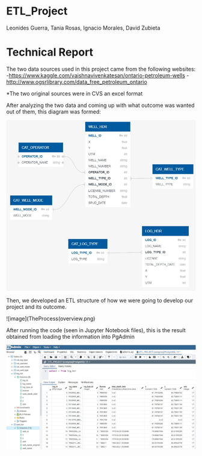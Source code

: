 # ETL_Project
Leonides Guerra, Tania Rosas, Ignacio Morales,  David Zubieta

# Technical Report

The two data sources used in this project came from the following websites:
-https://www.kaggle.com/vaishnavivenkatesan/ontario-petroleum-wells
-http://www.ogsrlibrary.com/data_free_petroleum_ontario

*The two original sources were in CVS an excel format

After analyzing the two data and coming up with what outcome was wanted out of them, this diagram was formed:
  
![image](DB_Model.jpg)


Then, we developed an ETL structure of how we were going to develop our project and its outcome.

![image](TheProcess(overview.png)

After running the code (seen in Jupyter Notebook files), this is the result obtained from loading the information into PgAdmin

![image](DB_Logs.jpg)

